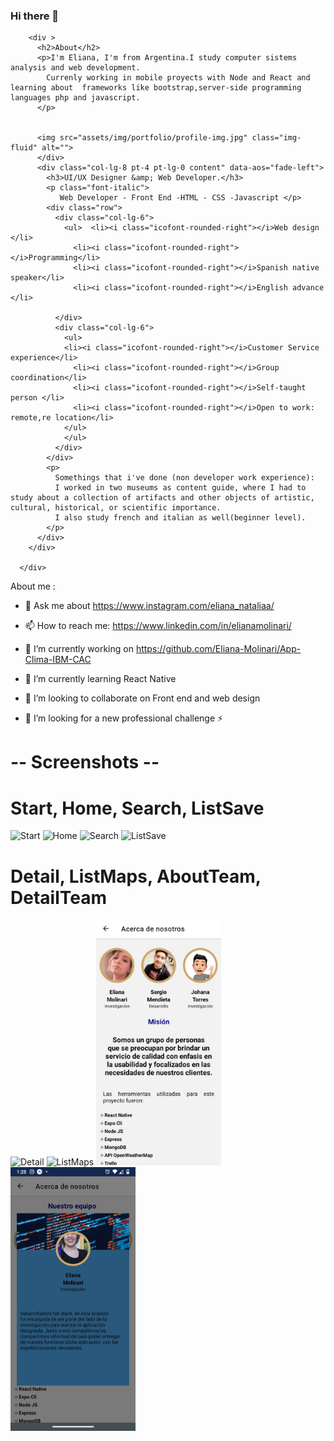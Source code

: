 ### Hi there 👋

<!--
**Eliana-Molinari/Eliana-Molinari** is a ✨ _special_ ✨ repository because its `README.md` (this file) appears on your GitHub profile.

Here are some ideas to get you started:





-->
        <div >
          <h2>About</h2>
          <p>I'm Eliana, I'm from Argentina.I study computer sistems analysis and web development.
            Currenly working in mobile proyects with Node and React and learning about  frameworks like bootstrap,server-side programming languages php and javascript.
          </p>
       

          <img src="assets/img/portfolio/profile-img.jpg" class="img-fluid" alt="">
          </div>
          <div class="col-lg-8 pt-4 pt-lg-0 content" data-aos="fade-left">
            <h3>UI/UX Designer &amp; Web Developer.</h3>
            <p class="font-italic">
               Web Developer - Front End -HTML - CSS -Javascript </p>
            <div class="row">
              <div class="col-lg-6">
                <ul>  <li><i class="icofont-rounded-right"></i>Web design </li>
                  <li><i class="icofont-rounded-right"></i>Programming</li> 
                  <li><i class="icofont-rounded-right"></i>Spanish native speaker</li>
                  <li><i class="icofont-rounded-right"></i>English advance </li> 
                  
              </div>
              <div class="col-lg-6">
                <ul>
                <li><i class="icofont-rounded-right"></i>Customer Service experience</li>
                  <li><i class="icofont-rounded-right"></i>Group coordination</li> 
                  <li><i class="icofont-rounded-right"></i>Self-taught person </li>
                  <li><i class="icofont-rounded-right"></i>Open to work: remote,re location</li>
                </ul> 
                </ul>
              </div>
            </div>
            <p>
              Somethings that i've done (non developer work experience):
              I worked in two museums as content guide, where I had to study about a collection of artifacts and other objects of artistic, cultural, historical, or scientific importance.
              I also study french and italian as well(beginner level).           
            </p>
          </div>
        </div>

      </div>

About me :
- 💬 Ask me about https://www.instagram.com/eliana_nataliaa/
- 📫 How to reach me: https://www.linkedin.com/in/elianamolinari/


- 🔭 I’m currently working on https://github.com/Eliana-Molinari/App-Clima-IBM-CAC
- 🌱 I’m currently learning React Native
- 👯 I’m looking to collaborate on Front end and web design
- 🤔 I’m looking for a new professional challenge ⚡


 #  -- Screenshots -- 
 <div>
    <h1>Start, Home, Search, ListSave</h1>
    <img src="https://raw.githubusercontent.com/MendietaSergio/App-Clima-IBM-CAC/main/assets/backgroundImages/capturas/StartApp.jpeg" alt="Start" width="200"/>
    <img src="https://github.com/MendietaSergio/App-Clima-IBM-CAC/blob/main/assets/backgroundImages/capturas/Home.jpeg?raw=true" alt="Home" width="200"/>
    <img src="https://github.com/MendietaSergio/App-Clima-IBM-CAC/blob/main/assets/backgroundImages/capturas/Search.jpeg?raw=true" alt="Search" width="200"/>
    <img src="https://github.com/MendietaSergio/App-Clima-IBM-CAC/blob/main/assets/backgroundImages/capturas/ListSave.jpeg?raw=true" alt="ListSave" width="200"/>
</div>
    
    
 <div>
    <h1>Detail, ListMaps, AboutTeam, DetailTeam</h1>
    <img src="https://github.com/MendietaSergio/App-Clima-IBM-CAC/blob/main/assets/backgroundImages/capturas/Detail.jpeg?raw=true" alt="Detail" width="200"/>
    <img src="https://github.com/MendietaSergio/App-Clima-IBM-CAC/blob/main/assets/backgroundImages/capturas/ListMap.jpeg?raw=true" alt="ListMaps" width="200"/>
    <img src="https://github.com/Eliana-Molinari/App-Clima-IBM-CAC/blob/main/assets/backgroundImages/capturas/AboutTeam.jpeg?raw=true" alt="AboutTeam" width="200"/>
    <img src="https://github.com/Eliana-Molinari/App-Clima-IBM-CAC/blob/main/assets/DetailTeam.jpeg?raw=true" alt="DetailTeam" width="200"/>
</div>
